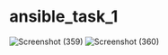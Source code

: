 # ansible_task_1
![Screenshot (359)](https://github.com/omar201999/ansible_task_1/assets/46471716/dfb0adf2-2513-4d88-9bab-c13f3c608856)
![Screenshot (360)](https://github.com/omar201999/ansible_task_1/assets/46471716/3bfc3623-99cb-4f5b-9e79-befde29d6988)
